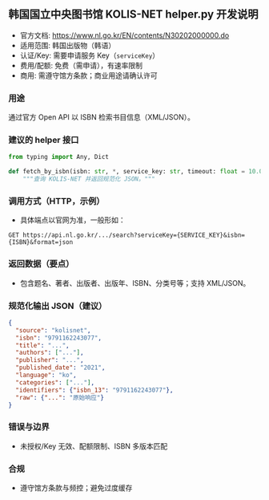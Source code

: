 ## 韩国国立中央图书馆 KOLIS-NET helper.py 开发说明

- 官方文档: https://www.nl.go.kr/EN/contents/N30202000000.do
- 适用范围: 韩国出版物（韩语）
- 认证/Key: 需要申请服务 Key（`serviceKey`）
- 费用/配额: 免费（需申请），有速率限制
- 商用: 需遵守馆方条款；商业用途请确认许可

### 用途
通过官方 Open API 以 ISBN 检索书目信息（XML/JSON）。

### 建议的 helper 接口
```python
from typing import Any, Dict

def fetch_by_isbn(isbn: str, *, service_key: str, timeout: float = 10.0) -> Dict[str, Any]:
    """查询 KOLIS-NET 并返回规范化 JSON。"""
```

### 调用方式（HTTP，示例）
- 具体端点以官网为准，一般形如：
```
GET https://api.nl.go.kr/.../search?serviceKey={SERVICE_KEY}&isbn={ISBN}&format=json
```

### 返回数据（要点）
- 包含题名、著者、出版者、出版年、ISBN、分类号等；支持 XML/JSON。

### 规范化输出 JSON（建议）
```json
{
  "source": "kolisnet",
  "isbn": "9791162243077",
  "title": "...",
  "authors": ["..."],
  "publisher": "...",
  "published_date": "2021",
  "language": "ko",
  "categories": ["..."],
  "identifiers": {"isbn_13": "9791162243077"},
  "raw": {"...": "原始响应"}
}
```

### 错误与边界
- 未授权/Key 无效、配额限制、ISBN 多版本匹配

### 合规
- 遵守馆方条款与频控；避免过度缓存
